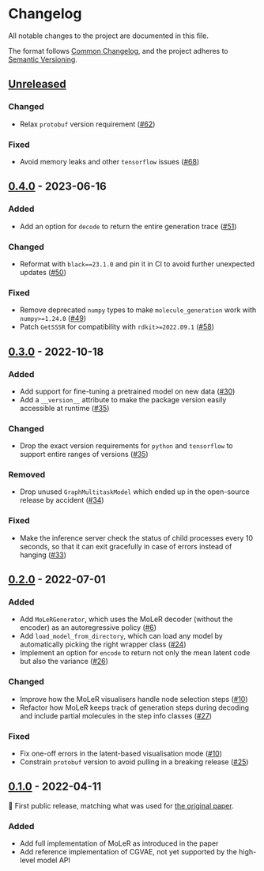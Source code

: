 # Changelog

All notable changes to the project are documented in this file.

The format follows [Common Changelog](https://common-changelog.org/),
and the project adheres to [Semantic Versioning](https://semver.org/spec/v2.0.0.html).

## [Unreleased]

### Changed
- Relax `protobuf` version requirement ([#62](https://github.com/microsoft/molecule-generation/pull/62))

### Fixed
- Avoid memory leaks and other `tensorflow` issues ([#68](https://github.com/microsoft/molecule-generation/pull/68))

## [0.4.0] - 2023-06-16

### Added
- Add an option for `decode` to return the entire generation trace ([#51](https://github.com/microsoft/molecule-generation/pull/51))

### Changed
- Reformat with `black==23.1.0` and pin it in CI to avoid further unexpected updates ([#50](https://github.com/microsoft/molecule-generation/pull/50))

### Fixed
- Remove deprecated `numpy` types to make `molecule_generation` work with `numpy>=1.24.0` ([#49](https://github.com/microsoft/molecule-generation/pull/49))
- Patch `GetSSSR` for compatibility with `rdkit>=2022.09.1` ([#58](https://github.com/microsoft/molecule-generation/pull/58))

## [0.3.0] - 2022-10-18

### Added
- Add support for fine-tuning a pretrained model on new data ([#30](https://github.com/microsoft/molecule-generation/pull/30))
- Add a `__version__` attribute to make the package version easily accessible at runtime ([#35](https://github.com/microsoft/molecule-generation/pull/35))

### Changed
- Drop the exact version requirements for `python` and `tensorflow` to support entire ranges of versions ([#35](https://github.com/microsoft/molecule-generation/pull/35))

### Removed
- Drop unused `GraphMultitaskModel` which ended up in the open-source release by accident ([#34](https://github.com/microsoft/molecule-generation/pull/34))

### Fixed
- Make the inference server check the status of child processes every 10 seconds, so that it can exit gracefully in case of errors instead of hanging ([#33](https://github.com/microsoft/molecule-generation/pull/33))

## [0.2.0] - 2022-07-01

### Added
- Add `MoLeRGenerator`, which uses the MoLeR decoder (without the encoder) as an autoregressive policy ([#6](https://github.com/microsoft/molecule-generation/pull/6))
- Add `load_model_from_directory`, which can load any model by automatically picking the right wrapper class ([#24](https://github.com/microsoft/molecule-generation/pull/24))
- Implement an option for `encode` to return not only the mean latent code but also the variance ([#26](https://github.com/microsoft/molecule-generation/pull/26))

### Changed
- Improve how the MoLeR visualisers handle node selection steps ([#10](https://github.com/microsoft/molecule-generation/pull/10))
- Refactor how MoLeR keeps track of generation steps during decoding and include partial molecules in the step info classes ([#27](https://github.com/microsoft/molecule-generation/pull/27))

### Fixed
- Fix one-off errors in the latent-based visualisation mode ([#10](https://github.com/microsoft/molecule-generation/pull/10))
- Constrain `protobuf` version to avoid pulling in a breaking release ([#25](https://github.com/microsoft/molecule-generation/pull/25))

## [0.1.0] - 2022-04-11

:seedling: First public release, matching what was used for [the original paper](https://arxiv.org/abs/2103.03864).

### Added
- Add full implementation of MoLeR as introduced in the paper
- Add reference implementation of CGVAE, not yet supported by the high-level model API

[Unreleased]: https://github.com/microsoft/molecule-generation/compare/v0.4.0...HEAD
[0.1.0]: https://github.com/microsoft/molecule-generation/releases/tag/v0.1.0
[0.2.0]: https://github.com/microsoft/molecule-generation/releases/tag/v0.2.0
[0.3.0]: https://github.com/microsoft/molecule-generation/releases/tag/v0.3.0
[0.4.0]: https://github.com/microsoft/molecule-generation/releases/tag/v0.4.0
